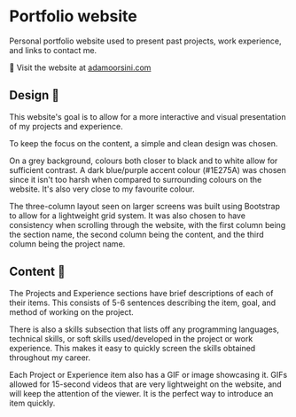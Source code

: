 # Portfolio website
Personal portfolio website used to present past projects, work experience, and links to contact me.

🔗 Visit the website at [adamoorsini.com](https://adamoorsini.com)

## Design 🎨
This website's goal is to allow for a more interactive and visual presentation of my projects and experience. 

To keep the focus on the content, a simple and clean design was chosen.

On a grey background, colours both closer to black and to white allow for sufficient contrast. A dark blue/purple accent colour (#1E275A) was chosen since it isn't too harsh when compared to surrounding colours on the website. It's also very close to my favourite colour.

The three-column layout seen on larger screens was built using Bootstrap to allow for a lightweight grid system. It was also chosen to have consistency when scrolling through the website, with the first column being the section name, the second column being the content, and the third column being the project name.

## Content 📜
The Projects and Experience sections have brief descriptions of each of their items. This consists of 5-6 sentences describing the item, goal, and method of working on the project. 

There is also a skills subsection that lists off any programming languages, technical skills, or soft skills used/developed in the project or work experience. This makes it easy to quickly screen the skills obtained throughout my career.

Each Project or Experience item also has a GIF or image showcasing it. GIFs allowed for 15-second videos that are very lightweight on the website, and will keep the attention of the viewer. It is the perfect way to introduce an item quickly.